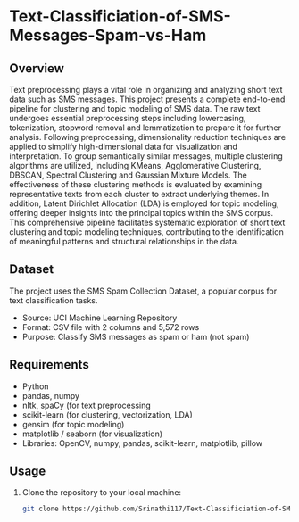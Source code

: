# Text-Classificiation-of-SMS-Messages-Spam-vs-Ham
## Overview

Text preprocessing plays a vital role in organizing and analyzing short text data such as SMS messages. This project presents a complete end-to-end pipeline for clustering and topic modeling of SMS data. The raw text undergoes essential preprocessing steps including lowercasing, tokenization, stopword removal and lemmatization to prepare it for further analysis. Following preprocessing, dimensionality reduction techniques are applied to simplify high-dimensional data for visualization and interpretation. To group semantically similar messages, multiple clustering algorithms are utilized, including KMeans, Agglomerative Clustering, DBSCAN, Spectral Clustering and Gaussian Mixture Models. The effectiveness of these clustering methods is evaluated by examining representative texts from each cluster to extract underlying themes. In addition, Latent Dirichlet Allocation (LDA) is employed for topic modeling, offering deeper insights into the principal topics within the SMS corpus. This comprehensive pipeline facilitates systematic exploration of short text clustering and topic modeling techniques, contributing to the identification of meaningful patterns and structural relationships in the data.

## Dataset

The project uses the SMS Spam Collection Dataset, a popular corpus for text classification tasks.
 - Source: UCI Machine Learning Repository
 - Format: CSV file with 2 columns and 5,572 rows
 - Purpose: Classify SMS messages as spam or ham (not spam)

## Requirements

- Python
- pandas, numpy
- nltk, spaCy (for text preprocessing
- scikit-learn (for clustering, vectorization, LDA)
- gensim (for topic modeling)
- matplotlib / seaborn (for visualization)
- Libraries: OpenCV, numpy, pandas, scikit-learn, matplotlib, pillow

## Usage

1. Clone the repository to your local machine:

   ```bash
   git clone https://github.com/Srinathi117/Text-Classificiation-of-SMS-Messages-Spam-vs-Ham.git
